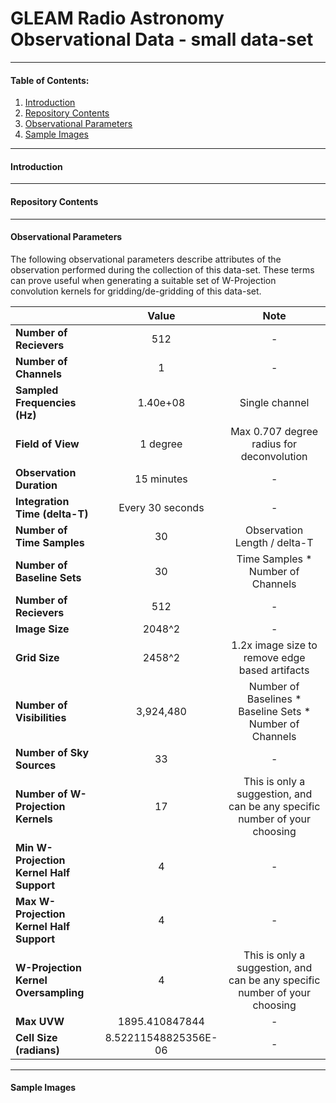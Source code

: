 
# GLEAM Radio Astronomy Observational Data - small data-set
---
#### Table of Contents:
1. [Introduction](####Introduction)
2. [Repository Contents](####Repository-Contents)
3. [Observational Parameters](####Observational-parameters)
4. [Sample Images](####Sample-Images)

---
#### Introduction

---
#### Repository Contents

---
#### Observational Parameters

The following observational parameters describe attributes of the observation performed during the collection of this data-set. These terms can prove useful when generating a suitable set of W-Projection convolution kernels for gridding/de-gridding of this data-set.

| | Value | Note | 
|:-------------|:-------------:|:---:|
| **Number of Recievers** | 512 | - |
| **Number of Channels** | 1 | - |
| **Sampled Frequencies (Hz)** | 1.40e+08 | Single channel |
| **Field of View** | 1 degree | Max 0.707 degree radius for deconvolution |
| **Observation Duration** | 15 minutes | - |
| **Integration Time (delta-T)** | Every 30 seconds | - |
| **Number of Time Samples** | 30 | Observation Length / delta-T |
| **Number of Baseline Sets** | 30 | Time Samples * Number of Channels|
| **Number of Recievers** | 512 | - |
| **Image Size** | 2048^2 | - |
| **Grid Size** | 2458^2 | 1.2x image size to remove edge based artifacts |
| **Number of Visibilities** | 3,924,480 | Number of Baselines * Baseline Sets * Number of Channels |
| **Number of Sky Sources** | 33 | - |
| **Number of W-Projection Kernels** | 17 | This is only a suggestion, and can be any specific number of your choosing |
| **Min W-Projection Kernel Half Support** | 4 | - |
| **Max W-Projection Kernel Half Support** | 4 | - |
| **W-Projection Kernel Oversampling** | 4 | This is only a suggestion, and can be any specific number of your choosing |
| **Max UVW** | 1895.410847844 | - |
| **Cell Size (radians)** | 8.52211548825356E-06 | - |

---
#### Sample Images
